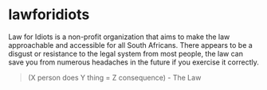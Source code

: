 # lawforidiots

Law for Idiots is a non-profit organization that aims to make the law approachable and accessible for all South Africans. There appears to be a disgust or resistance to the legal system from most people, the law can save you from numerous headaches in the future if you exercise it correctly.

> (X person does Y thing = Z consequence) - The Law
